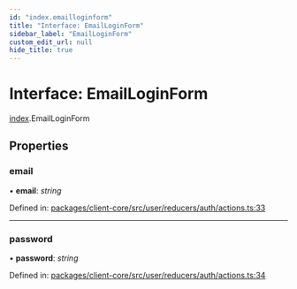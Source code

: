 ```yaml
---
id: "index.emailloginform"
title: "Interface: EmailLoginForm"
sidebar_label: "EmailLoginForm"
custom_edit_url: null
hide_title: true
---
```


# Interface: EmailLoginForm

[index](../modules/index.md).EmailLoginForm

## Properties

### email

• **email**: *string*

Defined in: [packages/client-core/src/user/reducers/auth/actions.ts:33](https://github.com/xr3ngine/xr3ngine/blob/716a06460/packages/client-core/src/user/reducers/auth/actions.ts#L33)

___

### password

• **password**: *string*

Defined in: [packages/client-core/src/user/reducers/auth/actions.ts:34](https://github.com/xr3ngine/xr3ngine/blob/716a06460/packages/client-core/src/user/reducers/auth/actions.ts#L34)
